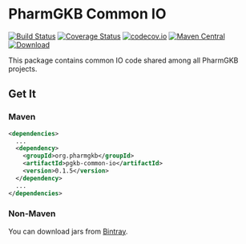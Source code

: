 # PharmGKB Common IO

[![Build Status](https://travis-ci.org/PharmGKB/pgkb-common-io.svg?branch=master)](https://travis-ci.org/PharmGKB/pgkb-common-io)
[![Coverage Status](https://coveralls.io/repos/github/PharmGKB/pgkb-common-io/badge.svg?branch=master)](https://coveralls.io/github/PharmGKB/pgkb-common-io?branch=master)
[![codecov.io](https://codecov.io/github/PharmGKB/pgkb-common-io/coverage.svg?branch=master)](https://codecov.io/github/PharmGKB/pgkb-common-io?branch=master)
[![Maven Central](https://maven-badges.herokuapp.com/maven-central/org.pharmgkb/pgkb-common-io/badge.svg)](https://maven-badges.herokuapp.com/maven-central/org.pharmgkb/pgkb-common-io)
[ ![Download](https://api.bintray.com/packages/pharmgkb/maven/pgkb-common-io/images/download.svg) ](https://bintray.com/pharmgkb/maven/pgkb-common-io/_latestVersion)

This package contains common IO code shared among all PharmGKB projects.

## Get It

### Maven

```xml
<dependencies>
  ...
  <dependency>
    <groupId>org.pharmgkb</groupId>
    <artifactId>pgkb-common-io</artifactId>
    <version>0.1.5</version>
  </dependency>
  ...
</dependencies>
```

### Non-Maven

You can download jars from [Bintray](https://bintray.com/pharmgkb/maven/pgkb-common-io/view#files/org/pharmgkb/pgkb-common-io).
